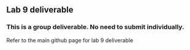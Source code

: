 ## Lab 9 deliverable 

### This is a group deliverable. No need to submit individually. 

Refer to the main github page for lab 9 deliverable 


